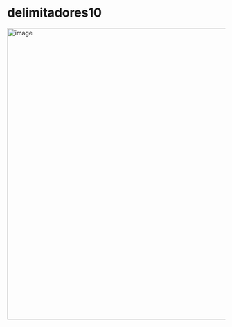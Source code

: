 # delimitadores10

<img width="1352" height="673" alt="image" src="https://github.com/user-attachments/assets/a9a50ebf-980a-4b51-a775-59cbf91ba4ad" />

